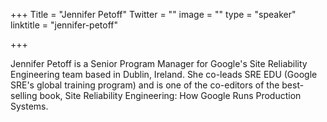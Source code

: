 +++
Title = "Jennifer Petoff"
Twitter = ""
image = ""
type = "speaker"
linktitle = "jennifer-petoff"

+++

Jennifer Petoff is a Senior Program Manager for Google's Site Reliability Engineering team based in Dublin, Ireland. She co-leads SRE EDU (Google SRE's global training program) and is one of the co-editors of the best-selling book, Site Reliability Engineering: How Google Runs Production Systems.
